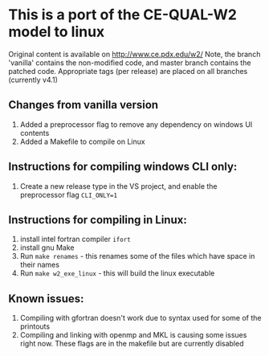 # This is a port of the CE-QUAL-W2 model to linux
Original content is available on http://www.ce.pdx.edu/w2/
Note, the branch 'vanilla' contains the non-modified code, and master branch contains the patched code.
Appropriate tags (per release) are placed on all branches (currently v4.1)

## Changes from vanilla version
1. Added a preprocessor flag to remove any dependency on windows UI contents
1. Added a Makefile to compile on Linux

## Instructions for compiling windows CLI only:
1. Create a new release type in the VS project, and enable the preprocessor flag `CLI_ONLY=1`

## Instructions for compiling in Linux:
1. install intel fortran compiler `ifort`
1. install gnu Make
1. Run `make renames` - this renames some of the files which have space in their names
1. Run `make w2_exe_linux` - this will build the linux executable

## Known issues:
1. Compiling with gfortran doesn't work due to syntax used for some of the printouts
1. Compiling and linking with openmp and MKL is causing some issues right now. These flags are in the makefile but are currently disabled

